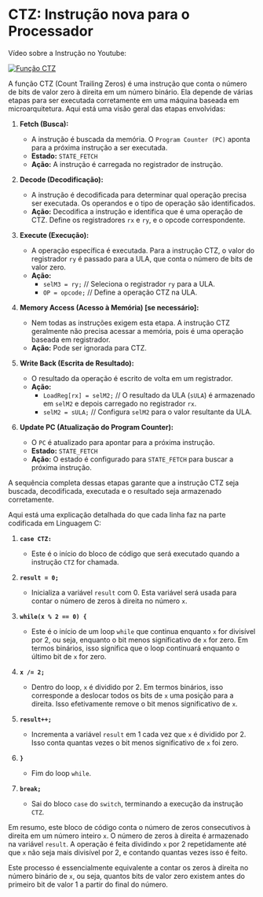 # CTZ: Instrução nova para o Processador

Vídeo sobre a Instrução no Youtube: 

[![Função CTZ](https://img.youtube.com/vi/Fpy74562nf4/0.jpg)](https://www.youtube.com/watch?v=Fpy74562nf4)


A função CTZ (Count Trailing Zeros) é uma instrução que conta o número de bits de valor zero à direita em um número binário. Ela depende de várias etapas para ser executada corretamente em uma máquina baseada em microarquitetura. Aqui está uma visão geral das etapas envolvidas:

1. **Fetch (Busca):**
   - A instrução é buscada da memória. O `Program Counter (PC)` aponta para a próxima instrução a ser executada.
   - **Estado:** `STATE_FETCH`
   - **Ação:** A instrução é carregada no registrador de instrução.

2. **Decode (Decodificação):**
   - A instrução é decodificada para determinar qual operação precisa ser executada. Os operandos e o tipo de operação são identificados.
   - **Ação:** Decodifica a instrução e identifica que é uma operação de CTZ. Define os registradores `rx` e `ry`, e o opcode correspondente.

3. **Execute (Execução):**
   - A operação específica é executada. Para a instrução CTZ, o valor do registrador `ry` é passado para a ULA, que conta o número de bits de valor zero.
   - **Ação:**
     - `selM3 = ry;` // Seleciona o registrador `ry` para a ULA.
     - `OP = opcode;` // Define a operação CTZ na ULA.

4. **Memory Access (Acesso à Memória) [se necessário]:**
   - Nem todas as instruções exigem esta etapa. A instrução CTZ geralmente não precisa acessar a memória, pois é uma operação baseada em registrador.
   - **Ação:** Pode ser ignorada para CTZ.

5. **Write Back (Escrita de Resultado):**
   - O resultado da operação é escrito de volta em um registrador.
   - **Ação:**
     - `LoadReg[rx] = selM2;` // O resultado da ULA (`sULA`) é armazenado em `selM2` e depois carregado no registrador `rx`.
     - `selM2 = sULA;` // Configura `selM2` para o valor resultante da ULA.

6. **Update PC (Atualização do Program Counter):**
   - O `PC` é atualizado para apontar para a próxima instrução.
   - **Estado:** `STATE_FETCH`
   - **Ação:** O estado é configurado para `STATE_FETCH` para buscar a próxima instrução.

A sequência completa dessas etapas garante que a instrução CTZ seja buscada, decodificada, executada e o resultado seja armazenado corretamente. 

Aqui está uma explicação detalhada do que cada linha faz na parte codificada em Linguagem C:

1. **`case CTZ:`**
   - Este é o início do bloco de código que será executado quando a instrução `CTZ` for chamada.

2. **`result = 0;`**
   - Inicializa a variável `result` com 0. Esta variável será usada para contar o número de zeros à direita no número `x`.

3. **`while(x % 2 == 0) {`**
   - Este é o início de um loop `while` que continua enquanto `x` for divisível por 2, ou seja, enquanto o bit menos significativo de `x` for zero. Em termos binários, isso significa que o loop continuará enquanto o último bit de `x` for zero.

4. **`x /= 2;`**
   - Dentro do loop, `x` é dividido por 2. Em termos binários, isso corresponde a deslocar todos os bits de `x` uma posição para a direita. Isso efetivamente remove o bit menos significativo de `x`.

5. **`result++;`**
   - Incrementa a variável `result` em 1 cada vez que `x` é dividido por 2. Isso conta quantas vezes o bit menos significativo de `x` foi zero.

6. **`}`**
   - Fim do loop `while`.

7. **`break;`**
   - Sai do bloco `case` do `switch`, terminando a execução da instrução `CTZ`.

Em resumo, este bloco de código conta o número de zeros consecutivos à direita em um número inteiro `x`. O número de zeros à direita é armazenado na variável `result`. A operação é feita dividindo `x` por 2 repetidamente até que `x` não seja mais divisível por 2, e contando quantas vezes isso é feito.

Este processo é essencialmente equivalente a contar os zeros à direita no número binário de `x`, ou seja, quantos bits de valor zero existem antes do primeiro bit de valor 1 a partir do final do número.
